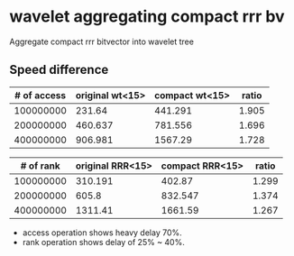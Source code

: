 # wavelet aggregating compact rrr bv

Aggregate compact rrr bitvector into wavelet tree

## Speed difference

| # of access | original wt<15>    | compact wt<15>      | ratio | 
|-------------|--------------------|---------------------|-------|
| 100000000   | 231.64             | 441.291             | 1.905 |
| 200000000   | 460.637            | 781.556             | 1.696 |
| 400000000   | 906.981            | 1567.29             | 1.728 |

| # of rank   | original RRR<15>   | compact RRR<15>     | ratio | 
|-------------|--------------------|---------------------|-------|
| 100000000   | 310.191            | 402.87              | 1.299 |
| 200000000   | 605.8              | 832.547             | 1.374 |
| 400000000   | 1311.41            | 1661.59             | 1.267 |


- access operation shows heavy delay 70%. 
- rank operation shows delay of 25% ~ 40%.